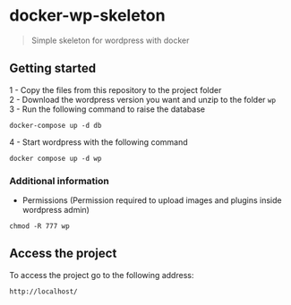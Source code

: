 # docker-wp-skeleton
> Simple skeleton for wordpress with docker

## Getting started
1 - Copy the files from this repository to the project folder  
2 - Download the wordpress version you want and unzip to the folder `wp`  
3 - Run the following command to raise the database  
```
docker-compose up -d db
```

4 - Start wordpress with the following command 
```
docker compose up -d wp
```


### Additional information
- Permissions (Permission required to upload images and plugins inside wordpress admin)  
```
chmod -R 777 wp
```

## Access the project
To access the project go to the following address:
```
http://localhost/
```
